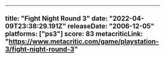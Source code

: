 
---
title: "Fight Night Round 3"
date: "2022-04-09T23:38:29.191Z"
releaseDate: "2006-12-05"
platforms: ["ps3"]
score: 83
metacriticLink: "https://www.metacritic.com/game/playstation-3/fight-night-round-3"
---
